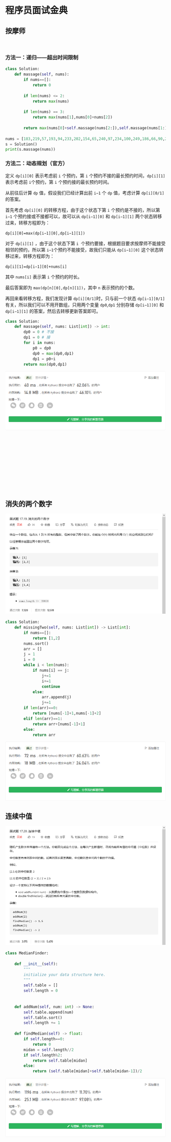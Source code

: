 # 程序员面试金典

## 按摩师

![]()

### 方法一：递归——超出时间限制

```python
class Solution:
    def massage(self, nums):
        if nums==[]:
            return 0

        if len(nums) <= 2:
            return max(nums)
        
        if len(nums) == 3:
            return max(nums[1],nums[0]+nums[2])

        return max(nums[0]+self.massage(nums[2:]),self.massage(nums[1:])) 

nums = [183,219,57,193,94,233,202,154,65,240,97,234,100,249,186,66,90,238,168,128,177,235,50,81,185,165,217,207,88,80,112,78,135,62,228,247,211]
s = Solution()
print(s.massage(nums))
```

### 方法二：动态规划（官方）

定义 `dp[i][0]` 表示考虑前 `i` 个预约，第 `i` 个预约不接的最长预约时间，`dp[i][1]`表示考虑前 `i`个预约，第 `i` 个预约接的最长预约时间。

从前往后计算 `dp` 值，假设我们已经计算出前 `i−1` 个 `dp` 值，考虑计算 `dp[i][0/1]` 的答案。

首先考虑 `dp[i][0]` 的转移方程，由于这个状态下第 `i` 个预约是不接的，所以第 `i−1` 个预约接或不接都可以，故可以从 `dp[i−1][0]` 和 `dp[i−1][1]` 两个状态转移过来，转移方程即为：

`dp[i][0]=max(dp[i−1][0],dp[i−1][1])`

对于 `dp[i][1]` ，由于这个状态下第 `i `个预约要接，根据题目要求按摩师不能接受相邻的预约，所以第 `i−1`个预约不能接受，故我们只能从 `dp[i−1][0]` 这个状态转移过来，转移方程即为：

`dp[i][1]=dp[i−1][0]+nums[i]`

其中 `nums[i]` 表示第 `i` 个预约的时长。

最后答案即为 `max(dp[n][0],dp[n][1])`，其中 `n` 表示预约的个数。

再回来看转移方程，我们发现计算 `dp[i][0/1]`时，只与前一个状态 `dp[i−1][0/1]` 有关，所以我们可以不用开数组，只用两个变量 `dp0`,`dp1​` 分别存储 `dp[i−1][0]` 和 `dp[i−1][1]` 的答案，然后去转移更新答案即可。

```python
class Solution:
    def massage(self, nums: List[int]) -> int:
        dp0 = 0 # 不接
        dp1 = 0 # 接
        for i in nums:
            p0 = dp0
            dp0 = max(dp0,dp1) 
            dp1 = p0+i
        return max(dp0,dp1)
```

![](./images/096_.png)

## 

![]()

```python

```

![]()

## 

![]()

```python

```

![]()

## 消失的两个数字

![](./images/099.png)

```python
class Solution:
    def missingTwo(self, nums: List[int]) -> List[int]:
        if nums==[]:
            return [1,2]
        nums.sort()
        arr = []
        j = 1
        i = 0
        while i < len(nums):
            if nums[i] == j:
                j+=1
                i+=1
                continue
            else:
                arr.append(j)
                j+=1
        if len(arr)==0:
            return [nums[-1]+1,nums[-1]+2]
        elif len(arr)==1:
            return arr+[nums[-1]+1]
        else:
            return arr
```

![](./images/099_.png)

## 连续中值

![](./images/100.png)

```python
class MedianFinder:

    def __init__(self):
        """
        initialize your data structure here.
        """
        self.table = []
        self.length = 0


    def addNum(self, num: int) -> None:
        self.table.append(num)
        self.table.sort()
        self.length += 1

    def findMedian(self) -> float:
        if self.length==0:
            return 0
        midan = self.length//2
        if self.length%2:
            return self.table[midan]
        else:
            return (self.table[midan]+self.table[midan-1])/2
```

![](./images/100_.png)